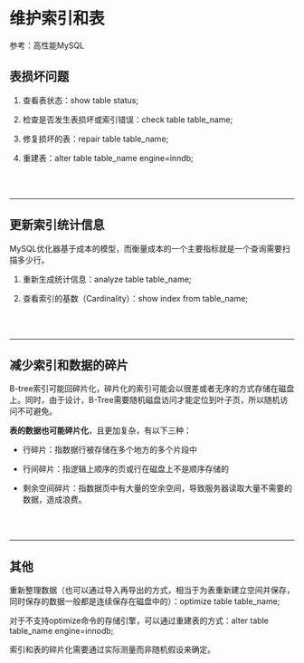 # 维护索引和表
参考：高性能MySQL

## 表损坏问题


1. 查看表状态：show table status;

1. 检查是否发生表损坏或索引错误：check table table_name;

1. 修复损坏的表：repair table table_name;

1. 重建表：alter table table_name engine=inndb;

<br><br>

---

## 更新索引统计信息

MySQL优化器基于成本的模型，而衡量成本的一个主要指标就是一个查询需要扫描多少行。

1. 重新生成统计信息：analyze table table_name;

1. 查看索引的基数（Cardinality）：show index from table_name;


<br><br>

---

## 减少索引和数据的碎片
B-tree索引可能回碎片化，碎片化的索引可能会以很差或者无序的方式存储在磁盘上。同时，由于设计，B-Tree需要随机磁盘访问才能定位到叶子页，所以随机访问不可避免。

**表的数据也可能碎片化**，且更加复杂，有以下三种：


- 行碎片：指数据行被存储在多个地方的多个片段中

- 行间碎片：指逻辑上顺序的页或行在磁盘上不是顺序存储的

- 剩余空间碎片：指数据页中有大量的空余空间，导致服务器读取大量不需要的数据，造成浪费。


<br><br>

---

## 其他

重新整理数据（也可以通过导入再导出的方式，相当于为表重新建立空间并保存，同时保存的数据一般都是连续保存在磁盘中的）：optimize table table_name;

对于不支持optimize命令的存储引擎，可以通过重建表的方式：alter table table_name engine=innodb;

索引和表的碎片化需要通过实际测量而非随机假设来确定。


